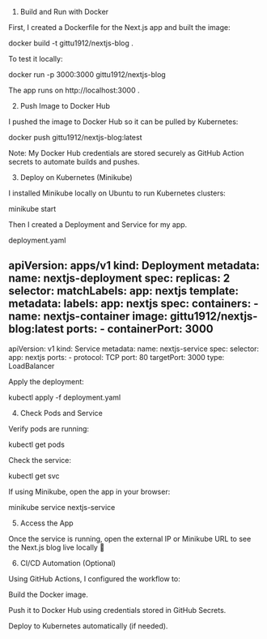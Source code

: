 1. Build and Run with Docker

First, I created a Dockerfile for the Next.js app and built the image:

docker build -t gittu1912/nextjs-blog .


To test it locally:

docker run -p 3000:3000 gittu1912/nextjs-blog


The app runs on http://localhost:3000
.

2. Push Image to Docker Hub

I pushed the image to Docker Hub so it can be pulled by Kubernetes:

docker push gittu1912/nextjs-blog:latest


Note: My Docker Hub credentials are stored securely as GitHub Action secrets to automate builds and pushes.

3. Deploy on Kubernetes (Minikube)

I installed Minikube locally on Ubuntu to run Kubernetes clusters:

minikube start


Then I created a Deployment and Service for my app.

deployment.yaml

apiVersion: apps/v1
kind: Deployment
metadata:
  name: nextjs-deployment
spec:
  replicas: 2
  selector:
    matchLabels:
      app: nextjs
  template:
    metadata:
      labels:
        app: nextjs
    spec:
      containers:
        - name: nextjs-container
          image: gittu1912/nextjs-blog:latest
          ports:
            - containerPort: 3000
---
apiVersion: v1
kind: Service
metadata:
  name: nextjs-service
spec:
  selector:
    app: nextjs
  ports:
    - protocol: TCP
      port: 80
      targetPort: 3000
  type: LoadBalancer


Apply the deployment:

kubectl apply -f deployment.yaml

4. Check Pods and Service

Verify pods are running:

kubectl get pods


Check the service:

kubectl get svc


If using Minikube, open the app in your browser:

minikube service nextjs-service

5. Access the App

Once the service is running, open the external IP or Minikube URL to see the Next.js blog live locally 🚀

6. CI/CD Automation (Optional)

Using GitHub Actions, I configured the workflow to:

Build the Docker image.

Push it to Docker Hub using credentials stored in GitHub Secrets.

Deploy to Kubernetes automatically (if needed).
